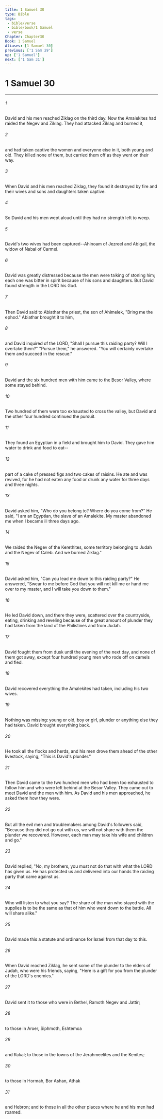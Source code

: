 ```yaml
---
title: 1 Samuel 30
type: Bible
tags:
 - bible/verse
 - bible/book/1 Samuel
 - verse
Chapter: Chapter30
Book: 1 Samuel
Aliases: [1 Samuel 30]
previous: ['1 Sam 29']
up: ['1 Samuel']
next: ['1 Sam 31']
---
```

# 1 Samuel 30

***


###### 1 
David and his men reached Ziklag on the third day. Now the Amalekites had raided the Negev and Ziklag. They had attacked Ziklag and burned it, 

###### 2 
and had taken captive the women and everyone else in it, both young and old. They killed none of them, but carried them off as they went on their way. 

###### 3 
When David and his men reached Ziklag, they found it destroyed by fire and their wives and sons and daughters taken captive. 

###### 4 
So David and his men wept aloud until they had no strength left to weep. 

###### 5 
David's two wives had been captured--Ahinoam of Jezreel and Abigail, the widow of Nabal of Carmel. 

###### 6 
David was greatly distressed because the men were talking of stoning him; each one was bitter in spirit because of his sons and daughters. But David found strength in the LORD his God. 

###### 7 
Then David said to Abiathar the priest, the son of Ahimelek, "Bring me the ephod." Abiathar brought it to him, 

###### 8 
and David inquired of the LORD, "Shall I pursue this raiding party? Will I overtake them?" "Pursue them," he answered. "You will certainly overtake them and succeed in the rescue." 

###### 9 
David and the six hundred men with him came to the Besor Valley, where some stayed behind. 

###### 10 
Two hundred of them were too exhausted to cross the valley, but David and the other four hundred continued the pursuit. 

###### 11 
They found an Egyptian in a field and brought him to David. They gave him water to drink and food to eat-- 

###### 12 
part of a cake of pressed figs and two cakes of raisins. He ate and was revived, for he had not eaten any food or drunk any water for three days and three nights. 

###### 13 
David asked him, "Who do you belong to? Where do you come from?" He said, "I am an Egyptian, the slave of an Amalekite. My master abandoned me when I became ill three days ago. 

###### 14 
We raided the Negev of the Kerethites, some territory belonging to Judah and the Negev of Caleb. And we burned Ziklag." 

###### 15 
David asked him, "Can you lead me down to this raiding party?" He answered, "Swear to me before God that you will not kill me or hand me over to my master, and I will take you down to them." 

###### 16 
He led David down, and there they were, scattered over the countryside, eating, drinking and reveling because of the great amount of plunder they had taken from the land of the Philistines and from Judah. 

###### 17 
David fought them from dusk until the evening of the next day, and none of them got away, except four hundred young men who rode off on camels and fled. 

###### 18 
David recovered everything the Amalekites had taken, including his two wives. 

###### 19 
Nothing was missing: young or old, boy or girl, plunder or anything else they had taken. David brought everything back. 

###### 20 
He took all the flocks and herds, and his men drove them ahead of the other livestock, saying, "This is David's plunder." 

###### 21 
Then David came to the two hundred men who had been too exhausted to follow him and who were left behind at the Besor Valley. They came out to meet David and the men with him. As David and his men approached, he asked them how they were. 

###### 22 
But all the evil men and troublemakers among David's followers said, "Because they did not go out with us, we will not share with them the plunder we recovered. However, each man may take his wife and children and go." 

###### 23 
David replied, "No, my brothers, you must not do that with what the LORD has given us. He has protected us and delivered into our hands the raiding party that came against us. 

###### 24 
Who will listen to what you say? The share of the man who stayed with the supplies is to be the same as that of him who went down to the battle. All will share alike." 

###### 25 
David made this a statute and ordinance for Israel from that day to this. 

###### 26 
When David reached Ziklag, he sent some of the plunder to the elders of Judah, who were his friends, saying, "Here is a gift for you from the plunder of the LORD's enemies." 

###### 27 
David sent it to those who were in Bethel, Ramoth Negev and Jattir; 

###### 28 
to those in Aroer, Siphmoth, Eshtemoa 

###### 29 
and Rakal; to those in the towns of the Jerahmeelites and the Kenites; 

###### 30 
to those in Hormah, Bor Ashan, Athak 

###### 31 
and Hebron; and to those in all the other places where he and his men had roamed. 
